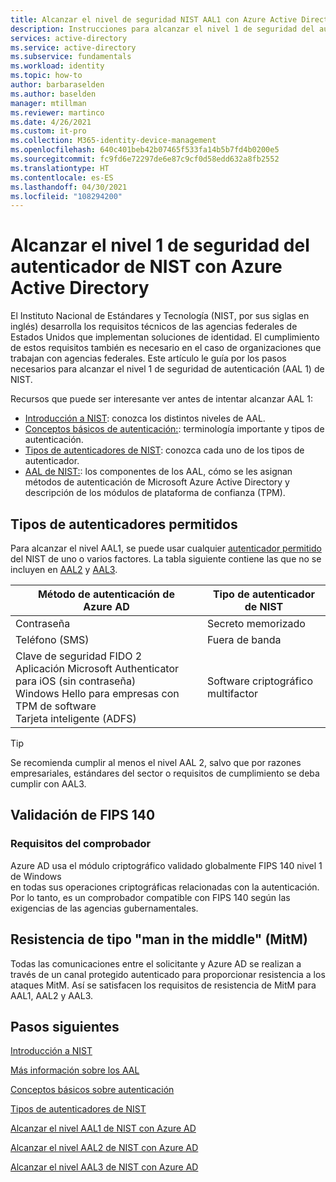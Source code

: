 ```yaml
---
title: Alcanzar el nivel de seguridad NIST AAL1 con Azure Active Directory
description: Instrucciones para alcanzar el nivel 1 de seguridad del autenticador (AAL 1) de NIST con Azure Active Directory.
services: active-directory
ms.service: active-directory
ms.subservice: fundamentals
ms.workload: identity
ms.topic: how-to
author: barbaraselden
ms.author: baselden
manager: mtillman
ms.reviewer: martinco
ms.date: 4/26/2021
ms.custom: it-pro
ms.collection: M365-identity-device-management
ms.openlocfilehash: 640c401beb42b07465f533fa14b5b7fd4b0200e5
ms.sourcegitcommit: fc9fd6e72297de6e87c9cf0d58edd632a8fb2552
ms.translationtype: HT
ms.contentlocale: es-ES
ms.lasthandoff: 04/30/2021
ms.locfileid: "108294200"
---
```

# <a name="achieving-nist-authenticator-assurance-level-1-with-azure-active-directory"></a>Alcanzar el nivel 1 de seguridad del autenticador de NIST con Azure Active Directory

El Instituto Nacional de Estándares y Tecnología (NIST, por sus siglas en inglés) desarrolla los requisitos técnicos de las agencias federales de Estados Unidos que implementan soluciones de identidad. El cumplimiento de estos requisitos también es necesario en el caso de organizaciones que trabajan con agencias federales. Este artículo le guía por los pasos necesarios para alcanzar el nivel 1 de seguridad de autenticación (AAL 1) de NIST. 

Recursos que puede ser interesante ver antes de intentar alcanzar AAL 1:
* [Introducción a NIST](nist-overview.md): conozca los distintos niveles de AAL.
* [Conceptos básicos de autenticación:](nist-authentication-basics.md): terminología importante y tipos de autenticación.
* [Tipos de autenticadores de NIST](nist-authenticator-types.md): conozca cada uno de los tipos de autenticador.
* [AAL de NIST:](nist-about-authenticator-assurance-levels.md): los componentes de los AAL, cómo se les asignan métodos de autenticación de Microsoft Azure Active Directory y descripción de los módulos de plataforma de confianza (TPM). 

## <a name="permitted-authenticator-types"></a>Tipos de autenticadores permitidos

 Para alcanzar el nivel AAL1, se puede usar cualquier [autenticador permitido](nist-authenticator-types.md) del NIST de uno o varios factores. La tabla siguiente contiene las que no se incluyen en [AAL2](nist-authenticator-assurance-level-2.md) y [AAL3](nist-authenticator-assurance-level-2.md).

| Método de autenticación de Azure AD| Tipo de autenticador de NIST |
| - | - |
| Contraseña |Secreto memorizado |
| Teléfono (SMS)|  Fuera de banda |
|  Clave de seguridad FIDO 2 <br>Aplicación Microsoft Authenticator para iOS (sin contraseña)<br>Windows Hello para empresas con TPM de software <br>Tarjeta inteligente (ADFS) |  Software criptográfico multifactor |

> [!TIP]
> Se recomienda cumplir al menos el nivel AAL 2, salvo que por razones empresariales, estándares del sector o requisitos de cumplimiento se deba cumplir con AAL3.

## <a name="fips-140-validation"></a>Validación de FIPS 140

### <a name="verifier-requirements"></a>Requisitos del comprobador

Azure AD usa el módulo criptográfico validado globalmente FIPS 140 nivel 1 de Windows   
en todas sus operaciones criptográficas relacionadas con la autenticación. Por lo tanto, es un comprobador compatible con FIPS 140 según las exigencias de las agencias gubernamentales.

## <a name="man-in-the-middle-mitm-resistance"></a>Resistencia de tipo "man in the middle" (MitM) 

Todas las comunicaciones entre el solicitante y Azure AD se realizan a través de un canal protegido autenticado para proporcionar resistencia a los ataques MitM. Así se satisfacen los requisitos de resistencia de MitM para AAL1, AAL2 y AAL3.

## <a name="next-steps"></a>Pasos siguientes 

[Introducción a NIST](nist-overview.md)

[Más información sobre los AAL](nist-about-authenticator-assurance-levels.md)

[Conceptos básicos sobre autenticación](nist-authentication-basics.md)

[Tipos de autenticadores de NIST](nist-authenticator-types.md)

[Alcanzar el nivel AAL1 de NIST con Azure AD](nist-authenticator-assurance-level-1.md)

[Alcanzar el nivel AAL2 de NIST con Azure AD](nist-authenticator-assurance-level-2.md)

[Alcanzar el nivel AAL3 de NIST con Azure AD](nist-authenticator-assurance-level-3.md) 
